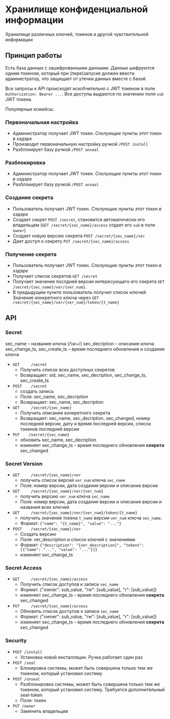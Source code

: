 # Хранилище конфиденциальной информации

Хранилище различных ключей, токенов и другой чувствительной информации


## Принцип работы
Есть база данных с зашифрованными данными. Данные шифруются одним токеном, который при (пере)запуске должен ввести администратор, что защищает от утечки данных вместе с базой.

Все запросы к API происходят искобчительно с JWT токеном в поле `Authorization: Bearer ...`. Все доступы выдаются по значению поля `sub` JWT токена.

Популярные юзкейсы:

### Первоначальная настройка
- Администратор получает JWT токен. *Слелующие пункты этот токен в хэдэре*
- Производит первоначальную настройку ручкой `/POST install`
- Разблокирует базу ручкой `/POST unseal`

### Разблокировка
- Администратор получает JWT токен. *Слелующие пункты этот токен в хэдэре*
- Разблокирует базу ручкой `/POST unseal`

### Создание секрета
- Пользователь получает JWT токен. *Слелующие пункты этот токен в хэдэре*
- Создает секрет `POST /secret`, становится автоматически его владельцем (`GET /secret/{sec_name}/access` отдает его `sub` в поле `owner`)
- Создает новую версию секрета `POST /secret/{sec_name}/ver`
- Дает доступ к секрету `PUT /secret/{sec_name}/access`

### Получение секрета
- Пользователь получает JWT токен. *Слелующие пункты этот токен в хэдэре*
- Получает список секретов `GET /secret`
- Получает значение послдней версии интересующего его секрета `GET /secret/{sec_name}/ver/{ver_num}`. 
- В предыдущем пункте пользователь получил список ключей. Значение конкретного ключа через `GET /secret/{sec_name}/ver/{ver_num}/token/{t_name}`


## API

### Secret
sec_name – название ключа (/\w+/)
sec_decription – описание ключа
sec_change_ts, sec_create_ts – время последнего обновления и создания ключа

- `GET     /secret`
  - Получить список всех доступных секретов 
  - Возвращает: sid, sec_name, sec_decription, sec_change_ts, sec_create_ts
  <!-- - Ключи: -->
    <!-- - `?archived=true` – показать архивированные тоже -->
    <!-- - `?archived=all` – показать архивированные тоже -->
    <!-- - `?archived=only` – показать только архивированные -->
- `POST    /secret` 
  - создать запись 
  - Поля: sec_name, sec_decription
  - Возвращает: sec_name, sec_decription
- `GET     /secret/{sec_name}` 
  - Получить описание конкретного секрета
  - Возвращает: sec_name, sec_decription, sec_changed, номер последней версии, дату и время последней версии, список токенов последней версии
- `PUT    /secret/{sec_name}` 
  - обновить sec_name, sec_decription
  - изменяет sec_change_ts – время последнего обновления **секрета** sec_changed
<!-- - `DELETE  /secret/{sec_name}`  -->
  <!-- - архивировать секрет (просто перестает показываться в `GET /secret`) -->
  <!-- - изменяет sec_change_ts – время последнего обновления **секрета** -->

### Secret Version
- `GET     /secret/{sec_name}/ver` 
  - получить список версий `ver_num` ключа `sec_name`
  - Поля: номер версии, дата создания версии и описание версии
- `GET     /secret/{sec_name}/ver/{ver_num}` 
  - получить версию `ver_num` ключа `sec_name`
  - Поля: номер версии, дата создания версии и описание версии и названия всех ключей
- `GET     /secret/{sec_name}/ver/{ver_num}/token/{t_name}` 
  - получить значение токена `t_name` версии `ver_num` ключа `sec_name`. 
  - Формат: `{"name": "{t_name}", "value": "..."}`
- `POST    /secret/{sec_name}/ver` 
  - Создать версию
  - Поля: ver_description и список ключей с значениями
  - Формат: `{"description": "{ver_description}", "tokens": [{"name": "...", "value": "..."}]}`
  - изменяет sec_change_ts

### Secret Access
- `GET     /secret/{sec_name}/access`
  - Получить список доступов к записи `sec_name`
  - Формат: {"owner": sub_value, "rw": [sub_value], "r": [sub_value]}
  - изменяет sec_change_ts – время последнего обновления **секрета** sec_changed
- `PUT     /secret/{sec_name}/access`
  - Обновить список доступов к записи `sec_name`
  - Формат: {"owner": sub_value, "rw": [sub_value], "r": [sub_value]}
  - изменяет sec_change_ts – время последнего обновления **секрета** sec_changed

### Security
- `POST /install`
  - Установка новой инсталляции. Ручка работает один раз
- `POST /seal`
  - Блокировка системы, может быть совершена только тем же токеном, который установил систему
- `POST /unseal`
  - Разблокировка системы, может быть совершена только тем же токеном, который установил систему. Требуется дополнительный seal-token
  - Поле: токен
- `PUT /owner`
  - Заменить владельцев
  
